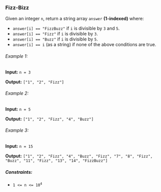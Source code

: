 <h3>Fizz-Bizz</h3>

<p>Given an integer <code>n</code>, return a string array <code>answer</code> <b>(1-indexed)</b> where:</p>
<ul>
    <li><code>answer[i] == "FizzBuzz"</code> if <code>i</code> is divisible by <code>3</code> and <code>5</code>.</li>
    <li><code>answer[i] == "Fizz"</code> if <code>i</code> is divisible by <code>3</code>.</li>
    <li><code>answer[i] == "Buzz"</code> if <code>i</code> is divisible by <code>5</code>.</li>
    <li><code>answer[i] == i</code> (as a string) if none of the above conditions are true.</li>
</ul>

<h6>Example 1:</h6>
<p><b>Input:</b> <code>n = 3</code></p>
<p><b>Output:</b> <code>["1", "2", "Fizz"]</code></p>

<h6>Example 2:</h6>
<p><b>Input:</b> <code>n = 5</code></p>
<p><b>Output:</b> <code>["1", "2", "Fizz", "4", "Buzz"]</code></p>

<h6>Example 3:</h6>
<p><b>Input:</b> <code>n = 15</code></p>
<p><b>Output:</b> <code>["1", "2", "Fizz", "4", "Buzz", "Fizz", "7", "8", "Fizz", "Buzz", "11", "Fizz", "13", "14", "FizzBuzz"]</code></p>

<h5>Constraints:</h5>
<ul>
    <li><code>1 <= n <= 10<sup>4</sup></code></li>
</ul>